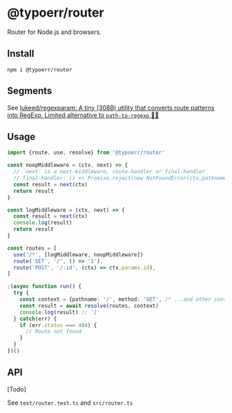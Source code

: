 # @typoerr/router

Router for Node.js and browsers.

## Install

```
npm i @typoerr/router
```

## Segments

See [lukeed/regexparam: A tiny (308B) utility that converts route patterns into RegExp. Limited alternative to `path-to-regexp` 🙇‍♂️](https://github.com/lukeed/regexparam)

## Usage

```ts
import {route, use, resolve} from '@typoerr/router'

const noopMiddleware = (ctx, next) => {
  // `next` is a next-middleware, route-handler or final-handler
  // final-handler: () => Promise.reject(new NotFoundError(ctx.pathname, ctx.method))
  const result = next(ctx)
  return result
}

const logMiddleware = (ctx, next) => {
  const result = next(ctx)
  console.log(result)
  return result
}

const routes = [
  use('/*', [logMiddleware, noopMiddleware])
  route('GET', '/', () => '1'),
  route('POST', '/:id', (ctx) => ctx.params.id),
]

;(async function run() {
  try {
    const context = {pathname: '/', method: 'GET', /* ...and other context for handler */}
    const result = await resolve(routes, context)
    console.log(result) // '1'
  } catch(err) {
    if (err.status === 404) {
      // Route not found
    }
  }
})()
```

## API

[Todo]

See `test/router.test.ts` and `src/router.ts`

